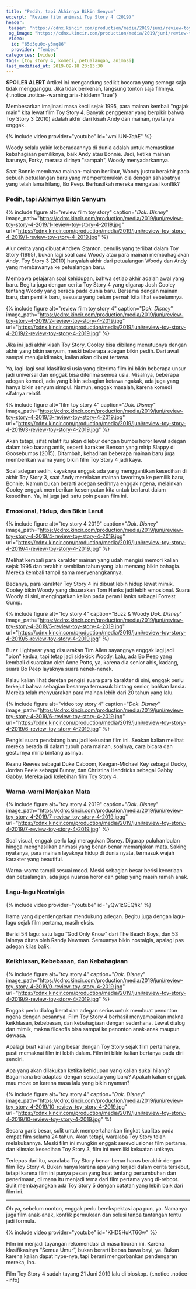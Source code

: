 ```yaml
---
title: "Pedih, tapi Akhirnya Bikin Senyum"
excerpt: "Review film animasi Toy Story 4 (2019)"
header:
 teaser: "https://cdnx.kincir.com/production/media/2019/juni/review-toy-story-4-2019/4-review-toy-story-4-2019.jpg?w=480&strip=all&q=70"
 og_image: "https://cdnx.kincir.com/production/media/2019/juni/review-toy-story-4-2019/4-review-toy-story-4-2019.jpg"
 video:
  id: "65d3qu0x-y3mq86"
  provider: "fembed"
categories: [video]
tags: [toy story 4, komedi, petualangan, animasi]
last_modified_at: 2019-09-18 23:13:30
---
```

**SPOILER ALERT** Artikel ini mengandung sedikit bocoran yang semoga saja tidak mengganggu. Jika tidak berkenan, langsung tonton saja filmnya.
{:.notice .notice--warning aria-hidden="true"}

Membesarkan imajinasi masa kecil sejak 1995, para mainan kembali "ngajak main" kita lewat film Toy Story 4. Banyak penggemar yang berpikir bahwa Toy Story 3 (2010) adalah akhir dari kisah Andy dan mainan, nyatanya enggak.

{% include video provider="youtube" id="wmiIUN-7qhE" %}

Woody selalu yakin keberadaannya di dunia adalah untuk memastikan kebahagiaan pemiliknya, baik Andy atau Bonnie. Jadi, ketika mainan barunya, Forky, merasa dirinya "sampah", Woody menyadarkannya.

Saat Bonnie membawa mainan-mainan berlibur, Woody justru berakhir pada sebuah petualangan baru yang mempertemukan dia dengan sahabatnya yang telah lama hilang, Bo Peep. Berhasilkah mereka mengatasi konflik?

### Pedih, tapi Akhirnya Bikin Senyum

{% include figure alt="review film toy story" caption="_Dok. Disney_" image_path="https://cdnx.kincir.com/production/media/2019/juni/review-toy-story-4-2019/1-review-toy-story-4-2019.jpg" url="https://cdnx.kincir.com/production/media/2019/juni/review-toy-story-4-2019/1-review-toy-story-4-2019.jpg" %}

Alur cerita yang dibuat Andrew Stanton, penulis yang terlibat dalam Toy Story (1995), bukan lagi soal cara Woody atau para mainan membahagiakan Andy. Toy Story 3 (2010) hanyalah akhir dari petualangan Woody dan Andy yang membawanya ke petualangan baru.

Membawa pelajaran soal kehidupan, bahwa setiap akhir adalah awal yang baru. Begitu juga dengan cerita Toy Story 4 yang digarap Josh Cooley tentang Woody yang berada pada dunia baru. Bersama dengan mainan baru, dan pemilik baru, sesuatu yang belum pernah kita lihat sebelumnya.

{% include figure alt="review film toy story 4" caption="_Dok. Disney_" image_path="https://cdnx.kincir.com/production/media/2019/juni/review-toy-story-4-2019/2-review-toy-story-4-2019.jpg" url="https://cdnx.kincir.com/production/media/2019/juni/review-toy-story-4-2019/2-review-toy-story-4-2019.jpg" %}

Jika ini jadi akhir kisah Toy Story, Cooley bisa dibilang menutupnya dengan akhir yang bikin senyum, meski beberapa adegan bikin pedih. Dari awal sampai menuju klimaks, kalian akan dibuat tertawa.

Ya, lagi-lagi soal klasifikasi usia yang diterima film ini bikin beberapa unsur jadi universal dan enggak bisa diterima semua usia. Misalnya, beberapa adegan komedi, ada yang bikin sebagian ketawa ngakak, ada juga yang hanya bikin senyum simpul. Namun, enggak masalah, karena komedi sifatnya relatif.

{% include figure alt="film toy story 4" caption="_Dok. Disney_" image_path="https://cdnx.kincir.com/production/media/2019/juni/review-toy-story-4-2019/3-review-toy-story-4-2019.jpg" url="https://cdnx.kincir.com/production/media/2019/juni/review-toy-story-4-2019/3-review-toy-story-4-2019.jpg" %}

Akan tetapi, sifat relatif itu akan dilebur dengan bumbu horor lewat adegan dalam toko barang antik, seperti karakter Benson yang mirip Slappy di Goosebumps (2015).  Ditambah, kehadiran beberapa mainan baru juga memberikan warna yang bikin film Toy Story 4 jadi kaya.

Soal adegan sedih, kayaknya enggak ada yang menggantikan kesedihan di akhir Toy Story 3, saat Andy merelakan mainan favoritnya ke pemilik baru, Bonnie. Namun bukan berarti adegan sedihnya enggak ngena, melainkan Cooley enggak memberikan kesempatan kita untuk berlarut dalam kesedihan. Ya, ini juga jadi satu poin pesan film ini.

### Emosional, Hidup, dan Bikin Larut

{% include figure alt="toy story 4 2019" caption="_Dok. Disney_" image_path="https://cdnx.kincir.com/production/media/2019/juni/review-toy-story-4-2019/4-review-toy-story-4-2019.jpg" url="https://cdnx.kincir.com/production/media/2019/juni/review-toy-story-4-2019/4-review-toy-story-4-2019.jpg" %}

Melihat kembali para karakter mainan yang udah mengisi memori kalian sejak 1995 dan terakhir sembilan tahun yang lalu memang bikin bahagia. Mereka kembali tampil sama menyenangkannya.

Bedanya, para karakter Toy Story 4 ini dibuat lebih hidup lewat mimik. Cooley bikin Woody yang disuarakan Tom Hanks jadi lebih emosional. Suara Woody di sini, mengingatkan kalian pada peran Hanks sebagai Forrest Gump.

{% include figure alt="toy story 4" caption="Buzz & Woody _Dok. Disney_" image_path="https://cdnx.kincir.com/production/media/2019/juni/review-toy-story-4-2019/5-review-toy-story-4-2019.jpg" url="https://cdnx.kincir.com/production/media/2019/juni/review-toy-story-4-2019/5-review-toy-story-4-2019.jpg" %}

Buzz Lightyear yang disuarakan Tim Allen sayangnya enggak lagi jadi "pion" kedua, tapi tetap jadi sidekick Woody. Lalu, ada Bo Peep yang kembali disuarakan oleh Anne Potts, ya, karena dia senior abis, kadang, suara Bo Peep layaknya suara nenek-nenek.

Kalau kalian lihat deretan pengisi suara para karakter di sini, enggak perlu terkejut bahwa sebagian besarnya termasuk bintang senior, bahkan lansia. Mereka telah menyuarakan para mainan lebih dari 20 tahun yang lalu.

{% include figure alt="video toy story 4" caption="_Dok. Disney_" image_path="https://cdnx.kincir.com/production/media/2019/juni/review-toy-story-4-2019/6-review-toy-story-4-2019.jpg" url="https://cdnx.kincir.com/production/media/2019/juni/review-toy-story-4-2019/6-review-toy-story-4-2019.jpg" %}

Pengisi suara pendatang baru jadi kekuatan film ini. Seakan kalian melihat mereka berada di dalam tubuh para mainan, soalnya, cara bicara dan gesturnya mirip bintang aslinya.

Keanu Reeves sebagai Duke Caboom, Keegan-Michael Key sebagai Ducky, Jordan Peele sebagai Bunny, dan Christina Hendricks sebagai Gabby Gabby. Mereka jadi kelebihan film Toy Story 4.

### Warna-warni Manjakan Mata

{% include figure alt="toy story 4 2019" caption="_Dok. Disney_" image_path="https://cdnx.kincir.com/production/media/2019/juni/review-toy-story-4-2019/7-review-toy-story-4-2019.jpgg" url="https://cdnx.kincir.com/production/media/2019/juni/review-toy-story-4-2019/7-review-toy-story-4-2019.jpg" %}

Soal visual, enggak perlu lagi meragukan Disney. Digarap puluhan bulan hingga menghasilkan animasi yang benar-benar memanjakan mata. Saking nyatanya, para mainan layaknya hidup di dunia nyata, termasuk wajah karakter yang beautiful.

Warna-warna tampil sesuai mood. Meski sebagian besar berisi keceriaan dan petualangan, ada juga nuansa horor dan gelap yang masih ramah anak.

### Lagu-lagu Nostalgia

{% include video provider="youtube" id="yQw1zGEQfik" %}

Irama yang diperdengarkan mendukung adegan. Begitu juga dengan lagu-lagu sejak film pertama, masih eksis.

Berisi 54 lagu: satu lagu “God Only Know” dari The Beach Boys, dan 53 lainnya ditata oleh Randy Newman. Semuanya bikin nostalgia, apalagi pas adegan kilas balik.

### Keikhlasan, Kebebasan, dan Kebahagiaan

{% include figure alt="toy story 4" caption="_Dok. Disney_" image_path="https://cdnx.kincir.com/production/media/2019/juni/review-toy-story-4-2019/9-review-toy-story-4-2019.jpg" url="https://cdnx.kincir.com/production/media/2019/juni/review-toy-story-4-2019/9-review-toy-story-4-2019.jpg" %}

Enggak perlu dialog berat dan adegan serius untuk membuat penonton ngena dengan pesannya. Film Toy Story 4 berhasil menyampaikan makna keikhlasan, kebebasan, dan kebahagiaan dengan sederhana. Lewat dialog dan mimik, makna filosofis bisa sampai ke penonton anak-anak maupun dewasa.

Apalagi buat kalian yang besar dengan Toy Story sejak film pertamanya, pasti memaknai film ini lebih dalam. Film ini bikin kalian bertanya pada diri sendiri.

Apa yang akan dilakukan ketika kehidupan yang kalian sukai hilang? Bagaimana beradaptasi dengan sesuatu yang baru? Apakah kalian enggak mau move on karena masa lalu yang bikin nyaman?

{% include figure alt="toy story 4" caption="_Dok. Disney_" image_path="https://cdnx.kincir.com/production/media/2019/juni/review-toy-story-4-2019/10-review-toy-story-4-2019.jpg" url="https://cdnx.kincir.com/production/media/2019/juni/review-toy-story-4-2019/10-review-toy-story-4-2019.jpg" %}

Secara garis besar, sulit untuk mempertahankan tingkat kualitas pada empat film selama 24 tahun. Akan tetapi, waralaba Toy Story telah melakukannya. Meski film ini mungkin enggak serevolusioner film pertama, dan klimaks kesedihan Toy Story 3, film ini memiliki kekuatan uniknya.

Terlepas dari itu, waralaba Toy Story benar-benar harus berakhir dengan film Toy Story 4. Bukan hanya karena apa yang terjadi dalam cerita tersebut, tetapi karena film ini punya pesan yang kuat tentang pertumbuhan dan penerimaan, di mana itu menjadi tema dari film pertama yang di-reboot. Sulit membayangkan ada Toy Story 5 dengan catatan yang lebih baik dari film ini.

***

Oh ya, sebelum nonton, enggak perlu berekspektasi apa pun, ya. Namanya juga film anak-anak, konflik permukaan dan solusi tanpa tantangan tentu jadi formula.

{% include video provider="youtube" id="KHD5HuKT6Gw" %}

Film ini menjadi tayangan rekomendasi di masa liburan ini. Karena klasifikasinya “Semua Umur”, bukan berarti bebas bawa bayi, ya. Bukan karena kalian dapat hype-nya, tapi berani mengorbankan pendengaran mereka, lho.

Film Toy Story 4 sudah tayang 21 Juni 2019 lalu di bioskop.
{:.notice .notice--info}
